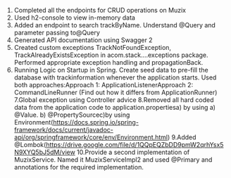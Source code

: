 1. Completed all the endpoints for CRUD operations on Muzix
2. Used h2-console to view in-memory data
3. Added an endpoint to search trackByName. Understand @Query and parameter passing to@Query
4. Generated API documentation using Swagger 2
5. Created custom exceptions TrackNotFoundException, TrackAlreadyExistsException in acom.stack....exceptions package.
   Performed appropriate exception handling and propagationBack.
6. Running Logic on Startup in Spring. Create seed data to pre-fill the database with trackinformation whenever the application starts.
   Used both approaches:Approach
       1: ApplicationListener<ContextRefreshedEvent>Approach
       2: CommandLineRunner (Find out how it differs from ApplicationRunner)
7.Global exception using Controller advice
8.Removed all hard coded data from the application code to application.propertiesa)
       by using
       a) @Value.
       b) @PropertySourcec)by using ​​ Environment(https://docs.spring.io/spring-framework/docs/current/javadoc-api/org/springframework/core/env/Environment.html)
9.Added @Lombok(https://drive.google.com/file/d/1QQpEQZbDD9pmW2qrhYsx5N9XYQ5bJ5dM/view
10.Provide a second implementation of MuzixService.
    Named it MuzixServiceImpl2 and
    used @Primary and annotations for the required implementation.